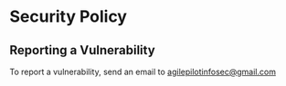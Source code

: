# Security Policy
## Reporting a Vulnerability

To report a vulnerability, send an email to agilepilotinfosec@gmail.com
